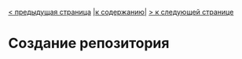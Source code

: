 [< предыдущая страница](./1.resources.md "Инструменты работы с GIT") [|к содержанию|](./README.md "Содержание") [> к следующей странице](./3.local_%26_remote_repo.md "Локальные и удаленные репозитории")
# Создание репозитория